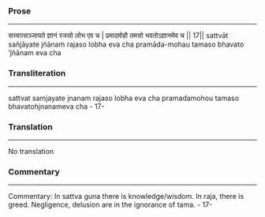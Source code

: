 ### Prose 
 --- 
सत्त्वात्सञ्जायते ज्ञानं रजसो लोभ एव च |
प्रमादमोहौ तमसो भवतोऽज्ञानमेव च || 17||
sattvāt sañjāyate jñānaṁ rajaso lobha eva cha
pramāda-mohau tamaso bhavato ’jñānam eva cha

### Transliteration 
 --- 
sattvat samjayate jnanam rajaso lobha eva cha pramadamohou tamaso bhavatohjnanameva cha - 17-

### Translation 
 --- 
No translation

### Commentary 
 --- 
Commentary: In sattva guna there is knowledge/wisdom. In raja, there is greed. Negligence, delusion are in the ignorance of tama. - 17-